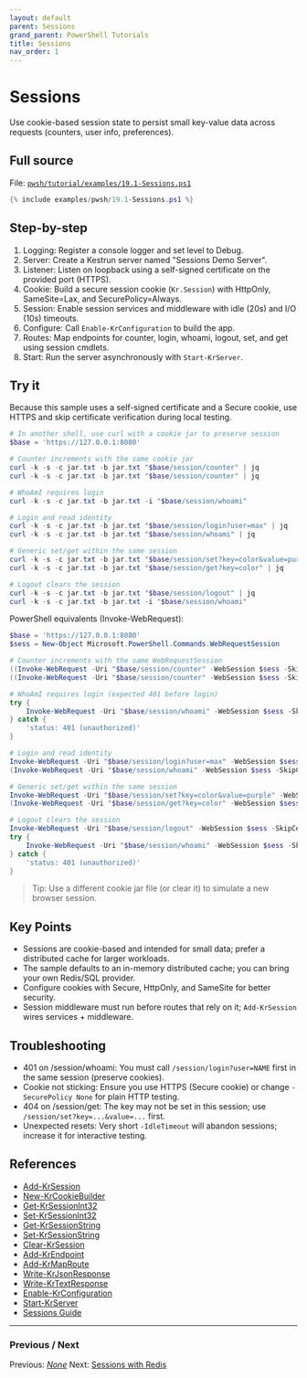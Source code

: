 ```yaml
---
layout: default
parent: Sessions
grand_parent: PowerShell Tutorials
title: Sessions
nav_order: 1
---
```


# Sessions

Use cookie-based session state to persist small key-value data across requests (counters, user info, preferences).

## Full source

File: [`pwsh/tutorial/examples/19.1-Sessions.ps1`][19.1-Sessions.ps1]

```powershell
{% include examples/pwsh/19.1-Sessions.ps1 %}
```

## Step-by-step

1. Logging: Register a console logger and set level to Debug.
2. Server: Create a Kestrun server named "Sessions Demo Server".
3. Listener: Listen on loopback using a self-signed certificate on the provided port (HTTPS).
4. Cookie: Build a secure session cookie (`Kr.Session`) with HttpOnly, SameSite=Lax, and SecurePolicy=Always.
5. Session: Enable session services and middleware with idle (20s) and I/O (10s) timeouts.
6. Configure: Call `Enable-KrConfiguration` to build the app.
7. Routes: Map endpoints for counter, login, whoami, logout, set, and get using session cmdlets.
8. Start: Run the server asynchronously with `Start-KrServer`.

## Try it

Because this sample uses a self-signed certificate and a Secure cookie, use HTTPS and skip certificate verification during local testing.

```powershell
# In another shell, use curl with a cookie jar to preserve session
$base = 'https://127.0.0.1:8080'

# Counter increments with the same cookie jar
curl -k -s -c jar.txt -b jar.txt "$base/session/counter" | jq
curl -k -s -c jar.txt -b jar.txt "$base/session/counter" | jq

# WhoAmI requires login
curl -k -s -c jar.txt -b jar.txt -i "$base/session/whoami"

# Login and read identity
curl -k -s -c jar.txt -b jar.txt "$base/session/login?user=max" | jq
curl -k -s -c jar.txt -b jar.txt "$base/session/whoami" | jq

# Generic set/get within the same session
curl -k -s -c jar.txt -b jar.txt "$base/session/set?key=color&value=purple" | jq
curl -k -s -c jar.txt -b jar.txt "$base/session/get?key=color" | jq

# Logout clears the session
curl -k -s -c jar.txt -b jar.txt "$base/session/logout" | jq
curl -k -s -c jar.txt -b jar.txt -i "$base/session/whoami"
```

PowerShell equivalents (Invoke-WebRequest):

```powershell
$base = 'https://127.0.0.1:8080'
$sess = New-Object Microsoft.PowerShell.Commands.WebRequestSession

# Counter increments with the same WebRequestSession
((Invoke-WebRequest -Uri "$base/session/counter" -WebSession $sess -SkipCertificateCheck).Content | ConvertFrom-Json).counter
((Invoke-WebRequest -Uri "$base/session/counter" -WebSession $sess -SkipCertificateCheck).Content | ConvertFrom-Json).counter

# WhoAmI requires login (expected 401 before login)
try {
    Invoke-WebRequest -Uri "$base/session/whoami" -WebSession $sess -SkipCertificateCheck -ErrorAction Stop | Out-Null
} catch {
    'status: 401 (unauthorized)'
}

# Login and read identity
Invoke-WebRequest -Uri "$base/session/login?user=max" -WebSession $sess -SkipCertificateCheck | Out-Null
(Invoke-WebRequest -Uri "$base/session/whoami" -WebSession $sess -SkipCertificateCheck).Content | ConvertFrom-Json

# Generic set/get within the same session
Invoke-WebRequest -Uri "$base/session/set?key=color&value=purple" -WebSession $sess -SkipCertificateCheck | Out-Null
(Invoke-WebRequest -Uri "$base/session/get?key=color" -WebSession $sess -SkipCertificateCheck).Content | ConvertFrom-Json

# Logout clears the session
Invoke-WebRequest -Uri "$base/session/logout" -WebSession $sess -SkipCertificateCheck | Out-Null
try {
    Invoke-WebRequest -Uri "$base/session/whoami" -WebSession $sess -SkipCertificateCheck -ErrorAction Stop | Out-Null
} catch {
    'status: 401 (unauthorized)'
}
```

> Tip: Use a different cookie jar file (or clear it) to simulate a new browser session.

## Key Points

- Sessions are cookie-based and intended for small data; prefer a distributed cache for larger workloads.
- The sample defaults to an in-memory distributed cache; you can bring your own Redis/SQL provider.
- Configure cookies with Secure, HttpOnly, and SameSite for better security.
- Session middleware must run before routes that rely on it; `Add-KrSession` wires services + middleware.

## Troubleshooting

- 401 on /session/whoami: You must call `/session/login?user=NAME` first in the same session (preserve cookies).
- Cookie not sticking: Ensure you use HTTPS (Secure cookie) or change `-SecurePolicy None` for plain HTTP testing.
- 404 on /session/get: The key may not be set in this session; use `/session/set?key=...&value=...` first.
- Unexpected resets: Very short `-IdleTimeout` will abandon sessions; increase it for interactive testing.

## References

- [Add-KrSession][Add-KrSession]
- [New-KrCookieBuilder][New-KrCookieBuilder]
- [Get-KrSessionInt32][Get-KrSessionInt32]
- [Set-KrSessionInt32][Set-KrSessionInt32]
- [Get-KrSessionString][Get-KrSessionString]
- [Set-KrSessionString][Set-KrSessionString]
- [Clear-KrSession][Clear-KrSession]
- [Add-KrEndpoint][Add-KrEndpoint]
- [Add-KrMapRoute][Add-KrMapRoute]
- [Write-KrJsonResponse][Write-KrJsonResponse]
- [Write-KrTextResponse][Write-KrTextResponse]
- [Enable-KrConfiguration][Enable-KrConfiguration]
- [Start-KrServer][Start-KrServer]
- [Sessions Guide][Sessions Guide]

---

### Previous / Next

Previous: [_None_](.)
Next: [Sessions with Redis](./2.Sessions-Redis.md)

[19.1-Sessions.ps1]: /pwsh/tutorial/examples/19.1-Sessions.ps1
[Add-KrSession]: /pwsh/cmdlets/Add-KrSession
[New-KrCookieBuilder]: /pwsh/cmdlets/New-KrCookieBuilder
[Get-KrSessionInt32]: /pwsh/cmdlets/Get-KrSessionInt32
[Set-KrSessionInt32]: /pwsh/cmdlets/Set-KrSessionInt32
[Get-KrSessionString]: /pwsh/cmdlets/Get-KrSessionString
[Set-KrSessionString]: /pwsh/cmdlets/Set-KrSessionString
[Clear-KrSession]: /pwsh/cmdlets/Clear-KrSession
[Add-KrEndpoint]: /pwsh/cmdlets/Add-KrEndpoint
[Add-KrMapRoute]: /pwsh/cmdlets/Add-KrMapRoute
[Write-KrJsonResponse]: /pwsh/cmdlets/Write-KrJsonResponse
[Write-KrTextResponse]: /pwsh/cmdlets/Write-KrTextResponse
[Enable-KrConfiguration]: /pwsh/cmdlets/Enable-KrConfiguration
[Start-KrServer]: /pwsh/cmdlets/Start-KrServer
[Sessions Guide]: /topics/sessions
